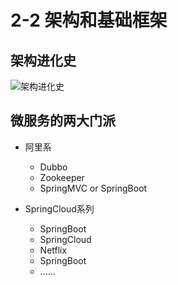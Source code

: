 # 2-2 架构和基础框架

## 架构进化史

![架构进化史](https://img.mukewang.com/szimg/5cc7b2580001991a19201080.jpg)

## 微服务的两大门派

+ 阿里系
  + Dubbo
  + Zookeeper
  + SpringMVC or SpringBoot
  
+ SpringCloud系列
  + SpringBoot
  + SpringCloud
  + Netflix
  + SpringBoot
  + ......
